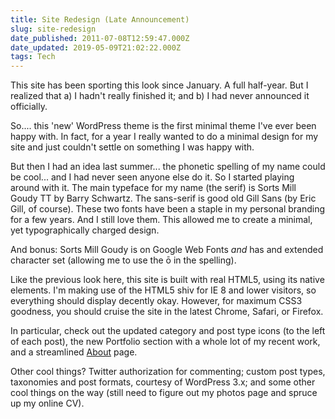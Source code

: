 ```yaml
---
title: Site Redesign (Late Announcement)
slug: site-redesign
date_published: 2011-07-08T12:59:47.000Z
date_updated: 2019-05-09T21:02:22.000Z
tags: Tech
---
```


This site has been sporting this look since January. A full half-year. But I realized that a) I hadn't really finished it; and b) I had never announced it officially.

So.... this 'new' WordPress theme is the first minimal theme I've ever been happy with. In fact, for a year I really wanted to do a minimal design for my site and just couldn't settle on something I was happy with.

But then I had an idea last summer... the phonetic spelling of my name could be cool... and I had never seen anyone else do it. So I started playing around with it. The main typeface for my name (the serif) is Sorts Mill Goudy TT by Barry Schwartz. The sans-serif is good old Gill Sans (by Eric Gill, of course). These two fonts have been a staple in my personal branding for a few years. And I still love them. This allowed me to create a minimal, yet typographically charged design.

And bonus: Sorts Mill Goudy is on Google Web Fonts *and* has and extended character set (allowing me to use the ō in the spelling).

Like the previous look here, this site is built with real HTML5, using its native elements. I'm making use of the HTML5 shiv for IE 8 and lower visitors, so everything should display decently okay. However, for maximum CSS3 goodness, you should cruise the site in the latest Chrome, Safari, or Firefox.

In particular, check out the updated category and post type icons (to the left of each post), the new Portfolio section with a whole lot of my recent work, and a streamlined [About](https://joelgoodman.co/about/) page.

Other cool things? Twitter authorization for commenting; custom post types, taxonomies and post formats, courtesy of WordPress 3.x; and some other cool things on the way (still need to figure out my photos page and spruce up my online CV).
